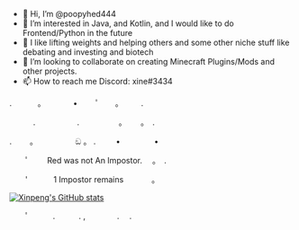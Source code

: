 - 👋 Hi, I’m @poopyhed444
- 👀 I’m interested in Java, and Kotlin, and I would like to do Frontend/Python in the future
- 🌱 I like lifting weights and helping others and some other niche stuff like debating and investing and biotech
- 💞️ I’m looking to collaborate on creating Minecraft Plugins/Mods and other projects.
- 📫 How to reach me Discord: xine#3434 

<!---
I mainly make configs and scripts and I sometimes paste some anticheats (very bad at it though)
--->

. 　　　。　　　　•　 　ﾟ　　。 　　.



　　　.　　　 　　.　　　　　。　　 。　. 　



.　　 。　　　　　 ඞ 。 . 　　 • 　　　　•



　　ﾟ　　 Red was not An Impostor.　 。　.



　　'　　　 1 Impostor remains 　 　　。


[![Xinpeng's GitHub stats](https://github-readme-stats.vercel.app/api?username=poopyhed444)](https://github.com/anuraghazra/github-readme-stats)

　　ﾟ　　　.　　　. ,　　　　.　 .
